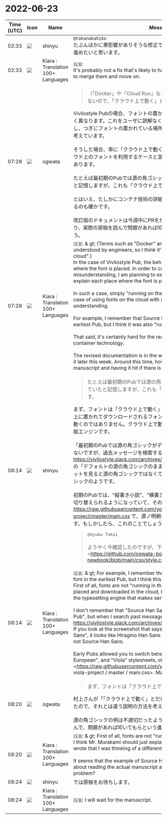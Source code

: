 # 2022-06-23

|Time (UTC)|Icon|Name|Message|
|---|---|---|---|
|02:33|![](https://avatars.slack-edge.com/2018-04-27/354445776386_e258f5ed5ba887b08668_72.jpg)|shinyu|`@takanakahiko`<br>たぶんほかに悪影響がありそうな修正ではないので、これらをマージして先に進めたいと思います。|
|02:33|![](https://avatars.slack-edge.com/2021-08-02/2324149410423_2aa7423c4133ecb9f168_72.png)|Kiara : Translation 100+ Languages|🇬🇧: <br>It's probably not a fix that's likely to have other negative effects, so I'd like to merge them and move on.|
|07:28|![](https://avatars.slack-edge.com/2019-11-22/845042642576_070441337abaca9fb7b3_72.png)|ogwata|<blockquote>（「Docker」や「Cloud Run」などの用語はエンジニアにしか理解できないので、「クラウド上で動く」とだけ説明するとよいと思います。）</blockquote>Vivliostyle Pubの場合、フォントの置かれている場所によって振る舞いが大きく異なります。これをユーザに誤解なく伝えるために、最初に仕組みを説明し、つぎにフォントの置かれている場所毎に説明するという構成にしようと考えています。<br><br>そうした場合、単に「クラウド上で動く」ですませると、@font-faceでクラウド上のフォントを利用するケースと混同され、かえって理解を妨げる懸念があります。<br><br>たとえば最初期のPubでは源の角ゴシックがデフォルトフォントになっていたと記憶しますが、これも「クラウド上で動く」だったと思います。<br><br>とはいえ、たしかにコンテナ技術の詳細に踏み込むと、読者に分かりづらくなるのも確かです。<br><br>改訂版のドキュメントは今週中にPRをだすつもりで進めています。このあたり、実際の原稿を読んで問題があれば叩いてもらという進め方でいかがでしょう。|
|07:28|![](https://avatars.slack-edge.com/2021-08-02/2324149410423_2aa7423c4133ecb9f168_72.png)|Kiara : Translation 100+ Languages|🇬🇧: &amp; gt; (Terms such as "Docker" and "Cloud Run" can only be understood by engineers, so I think it's best to just explain "runs in the cloud".)<br>In the case of Vivliostyle Pub, the behavior varies greatly depending on where the font is placed. In order to convey this to the user without misunderstanding, I am planning to explain the mechanism first, and then explain each place where the font is placed.<br><br>In such a case, simply "running on the cloud" may be confused with the case of using fonts on the cloud with @ font-face, which may hinder understanding.<br><br>For example, I remember that Source Han Sans was the default font in the earliest Pub, but I think it was also "running on the cloud".<br><br>That said, it's certainly hard for the reader to get into the details of container technology.<br><br>The revised documentation is in the works with the intention of publicizing it later this week. Around this time, how about reading the actual manuscript and having it hit if there is a problem?|
|08:14|![](https://avatars.slack-edge.com/2018-04-27/354445776386_e258f5ed5ba887b08668_72.jpg)|shinyu|<blockquote>たとえば最初期のPubでは源の角ゴシックがデフォルトフォントになっていたと記憶しますが、これも「クラウド上で動く」だったと思います。</blockquote>まず、フォントは「クラウド上で動く」というものではありません。クラウド上に置かれてダウンロードされるフォントはありますが、それはクラウド上で動くのではありません。クラウド上で動くのかどうかが意味があるのは、組版エンジンです。<br><br>「最初期のPubでは源の角ゴシックがデフォルトフォント」というのは記憶がないですが、過去メッセージを検索すると<br><https://vivliostyle.slack.com/archives/CR14JBXCJ/p1636787865033700><br>の「デフォルトの源の角ゴシックのままです」と書かれているスクリーンショットを見ると源の角ゴシックではなくてMacに標準で入っているヒラギノ角ゴシックのようです。<br><br>初期のPubでは、"縦書き小説"、"横書き欧文"、"Viola" のスタイルシートが切り替えられるようになっていて、そのうち Viola のスタイルシートは <https://raw.githubusercontent.com/youchan/viola-project/master/main.css> で、源ノ明朝(Source Han Serif)が設定されています。もしかしたら、これのことでしょうか。<br><blockquote>`@Ayumu Takai`<br><br>ようやく今確認したのですが、下記のような<https://github.com/ogwata-book2/my-newbook/blob/main/css/style.css|style.css>で@importでGoogle Fontsのスタイルシートをロードしたのですが、デフォルトの源の角ゴシックのままです。どこを直せばよいでしょう？<br><br><https://github.com/ogwata-book2/my-newbook/blob/main/css/style.css><br><br>（すいません、これから外出して21時頃にもどります）</blockquote>|
|08:14|![](https://avatars.slack-edge.com/2021-08-02/2324149410423_2aa7423c4133ecb9f168_72.png)|Kiara : Translation 100+ Languages|🇬🇧: &amp; gt; For example, I remember that Source Han Sans was the default font in the earliest Pub, but I think this was also "running on the cloud".<br>First of all, fonts are not "running in the cloud". There are fonts that are placed and downloaded in the cloud, but they don't run in the cloud. It is the typesetting engine that makes sense whether it runs on the cloud.<br><br>I don't remember that "Source Han Sans is the default font in the earliest Pub", but when I search past messages,<br><https://vivliostyle.slack.com/archives/CR14JBXCJ/p1636787865033700><br>If you look at the screenshot that says "Stay the default Source Han Sans", it looks like Hiragino Han Sans that comes standard with your Mac, not Source Han Sans.<br><br>Early Pubs allowed you to switch between "vertical novel", "horizontal European", and "Viola" stylesheets, of which the Viola stylesheet was <https://raw.githubusercontent.com/youchan/. Source Han Serif is set in viola-project / master / main.css>. Maybe this is it?|
|08:20|![](https://avatars.slack-edge.com/2019-11-22/845042642576_070441337abaca9fb7b3_72.png)|ogwata|<blockquote>まず、フォントは「クラウド上で動く」というものではありません。</blockquote>村上さんが「「クラウド上で動く」とだけ説明するとよいと思います。」と書いたので、それとは違う説明の方法を考えてますと書いたのですが……。<br><br>源の角ゴシックの例は不適切だったようですが、このあたり、実際の原稿を読んで、問題があれば叩いてもらという進め方でいかがでしょうか。|
|08:20|![](https://avatars.slack-edge.com/2021-08-02/2324149410423_2aa7423c4133ecb9f168_72.png)|Kiara : Translation 100+ Languages|🇬🇧: &amp; gt; First of all, fonts are not "running in the cloud".<br>I think Mr. Murakami should just explain that "it works on the cloud". I wrote that I was thinking of a different explanation method.<br><br>It seems that the example of Source Han Sans was inappropriate, but how about reading the actual manuscript and having him hit it if there is a problem?|
|08:24|![](https://avatars.slack-edge.com/2018-04-27/354445776386_e258f5ed5ba887b08668_72.jpg)|shinyu|では原稿をお待ちします。|
|08:24|![](https://avatars.slack-edge.com/2021-08-02/2324149410423_2aa7423c4133ecb9f168_72.png)|Kiara : Translation 100+ Languages|🇬🇧: I will wait for the manuscript.|
